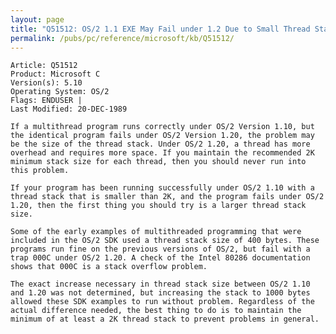 ```yaml
---
layout: page
title: "Q51512: OS/2 1.1 EXE May Fail under 1.2 Due to Small Thread Stack Size"
permalink: /pubs/pc/reference/microsoft/kb/Q51512/
---
```


	Article: Q51512
	Product: Microsoft C
	Version(s): 5.10
	Operating System: OS/2
	Flags: ENDUSER |
	Last Modified: 20-DEC-1989
	
	If a multithread program runs correctly under OS/2 Version 1.10, but
	the identical program fails under OS/2 Version 1.20, the problem may
	be the size of the thread stack. Under OS/2 1.20, a thread has more
	overhead and requires more space. If you maintain the recommended 2K
	minimum stack size for each thread, then you should never run into
	this problem.
	
	If your program has been running successfully under OS/2 1.10 with a
	thread stack that is smaller than 2K, and the program fails under OS/2
	1.20, then the first thing you should try is a larger thread stack
	size.
	
	Some of the early examples of multithreaded programming that were
	included in the OS/2 SDK used a thread stack size of 400 bytes. These
	programs run fine on the previous versions of OS/2, but fail with a
	trap 000C under OS/2 1.20. A check of the Intel 80286 documentation
	shows that 000C is a stack overflow problem.
	
	The exact increase necessary in thread stack size between OS/2 1.10
	and 1.20 was not determined, but increasing the stack to 1000 bytes
	allowed these SDK examples to run without problem. Regardless of the
	actual difference needed, the best thing to do is to maintain the
	minimum of at least a 2K thread stack to prevent problems in general.
